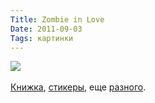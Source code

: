 ```yaml
---
Title: Zombie in Love
Date: 2011-09-03
Tags: картинки
---
```


<div class="text"><img src="http://dl.dropbox.com/u/140528/site/zombie_in_love.jpg" /><br /><br />
<a href="http://www.gallerynucleus.com/detail/12440">Книжка</a>, <a href="http://www.gallerynucleus.com/detail/12497">стикеры</a>,  еще <a href="http://www.gallerynucleus.com/artist/scott_campbell">разного</a>.</div>